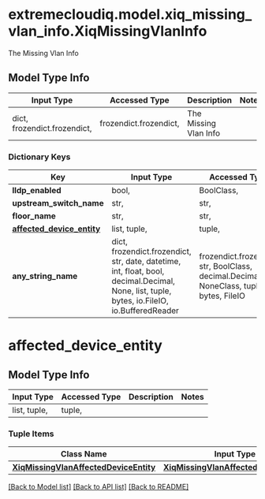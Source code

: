 # extremecloudiq.model.xiq_missing_vlan_info.XiqMissingVlanInfo

The Missing Vlan Info

## Model Type Info
Input Type | Accessed Type | Description | Notes
------------ | ------------- | ------------- | -------------
dict, frozendict.frozendict,  | frozendict.frozendict,  | The Missing Vlan Info | 

### Dictionary Keys
Key | Input Type | Accessed Type | Description | Notes
------------ | ------------- | ------------- | ------------- | -------------
**lldp_enabled** | bool,  | BoolClass,  |  | [optional] 
**upstream_switch_name** | str,  | str,  |  | [optional] 
**floor_name** | str,  | str,  |  | [optional] 
**[affected_device_entity](#affected_device_entity)** | list, tuple,  | tuple,  |  | [optional] 
**any_string_name** | dict, frozendict.frozendict, str, date, datetime, int, float, bool, decimal.Decimal, None, list, tuple, bytes, io.FileIO, io.BufferedReader | frozendict.frozendict, str, BoolClass, decimal.Decimal, NoneClass, tuple, bytes, FileIO | any string name can be used but the value must be the correct type | [optional]

# affected_device_entity

## Model Type Info
Input Type | Accessed Type | Description | Notes
------------ | ------------- | ------------- | -------------
list, tuple,  | tuple,  |  | 

### Tuple Items
Class Name | Input Type | Accessed Type | Description | Notes
------------- | ------------- | ------------- | ------------- | -------------
[**XiqMissingVlanAffectedDeviceEntity**](XiqMissingVlanAffectedDeviceEntity.md) | [**XiqMissingVlanAffectedDeviceEntity**](XiqMissingVlanAffectedDeviceEntity.md) | [**XiqMissingVlanAffectedDeviceEntity**](XiqMissingVlanAffectedDeviceEntity.md) |  | 

[[Back to Model list]](../../README.md#documentation-for-models) [[Back to API list]](../../README.md#documentation-for-api-endpoints) [[Back to README]](../../README.md)

